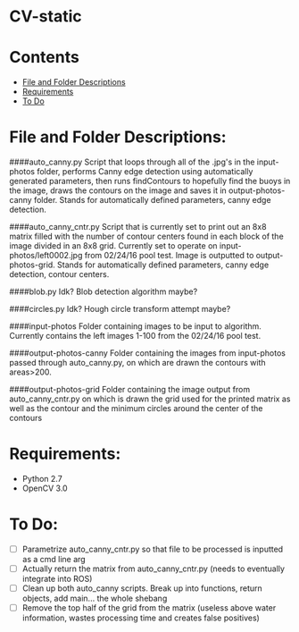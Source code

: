 CV-static
=========

# Contents
- [File and Folder Descriptions](#file-and-folder-descriptions)
- [Requirements](#requirements)
- [To Do](#to-do)


# File and Folder Descriptions:
####auto_canny.py
Script that loops through all of the .jpg's in the input-photos folder, performs Canny edge detection using automatically generated parameters, then runs findContours to hopefully find the buoys in the image, draws the contours on the image and saves it in output-photos-canny folder.
Stands for automatically defined parameters, canny edge detection.

####auto_canny_cntr.py
Script that is currently set to print out an 8x8 matrix filled with the number of contour centers found in each block of the image divided in an 8x8 grid. Currently set to operate on input-photos/left0002.jpg from 02/24/16 pool test. Image is outputted to output-photos-grid.
Stands for automatically defined parameters, canny edge detection, contour centers.

####blob.py
Idk? Blob detection algorithm maybe?

####circles.py
Idk? Hough circle transform attempt maybe?

####input-photos
Folder containing images to be input to algorithm. Currently contains the left images 1-100 from the 02/24/16 pool test.

####output-photos-canny
Folder containing the images from input-photos passed through auto_canny.py, on which are drawn the contours with areas>200.

####output-photos-grid
Folder containing the image output from auto_canny_cntr.py on which is drawn the grid used for the printed matrix as well as the contour and the minimum circles around the center of the contours

# Requirements:
* Python 2.7
* OpenCV 3.0

# To Do:
- [ ] Parametrize auto_canny_cntr.py so that file to be processed is inputted as a cmd line arg
- [ ] Actually return the matrix from auto_canny_cntr.py (needs to eventually integrate into ROS)
- [ ] Clean up both auto_canny scripts. Break up into functions, return objects, add main... the whole shebang
- [ ] Remove the top half of the grid from the matrix (useless above water information, wastes processing time and creates false positives)